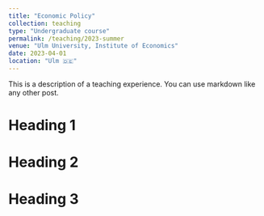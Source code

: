 ```yaml
---
title: "Economic Policy"
collection: teaching
type: "Undergraduate course"
permalink: /teaching/2023-summer
venue: "Ulm University, Institute of Economics"
date: 2023-04-01
location: "Ulm 🇩🇪"
---
```


This is a description of a teaching experience. You can use markdown like any other post.

Heading 1
======

Heading 2
======

Heading 3
======

